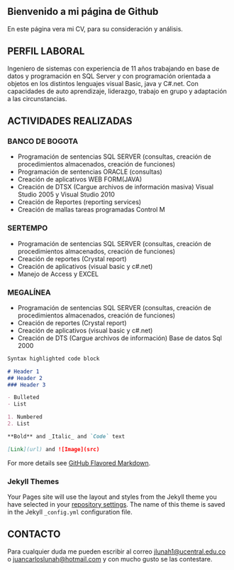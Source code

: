 ## Bienvenido a mi página de Github

En este página vera mi CV, para su consideración y análisis.

## PERFIL LABORAL

Ingeniero de sistemas con experiencia de 11 años trabajando en base de datos y programación en SQL Server y con programación orientada a objetos en los distintos lenguajes visual Basic, java y C#.net.  Con capacidades de auto aprendizaje, liderazgo, trabajo en grupo y adaptación a las circunstancias.

## ACTIVIDADES REALIZADAS

### BANCO DE BOGOTA

* Programación   de   sentencias   SQL   SERVER   (consultas,   creación   de   procedimientos almacenados, creación de funciones)
* Programación de sentencias ORACLE (consultas)
* Creación de aplicativos WEB FORM(JAVA)
* Creación de DTSX (Cargue archivos de información masiva) Visual Studio 2005 y Visual Studio 2010
* Creación de Reportes (reporting services)
* Creación de mallas tareas programadas Control M


### SERTEMPO

* Programación de sentencias SQL SERVER (consultas, creación  de  procedimientos almacenados, creación de funciones)
* Creación de reportes (Crystal report)
* Creación de aplicativos (visual basic y c#.net)
* Manejo de Access y EXCEL

### MEGALÍNEA

* Programación   de   sentencias   SQL   SERVER (consultas, creación   de   procedimientos almacenados, creación de funciones)
* Creación de reportes (Crystal report)
* Creación de aplicativos (visual basic y c#.net)
* Creación de DTS (Cargue archivos de información) Base de datos Sql 2000


```markdown
Syntax highlighted code block

# Header 1
## Header 2
### Header 3

- Bulleted
- List

1. Numbered
2. List

**Bold** and _Italic_ and `Code` text

[Link](url) and ![Image](src)
```

For more details see [GitHub Flavored Markdown](https://guides.github.com/features/mastering-markdown/).

### Jekyll Themes

Your Pages site will use the layout and styles from the Jekyll theme you have selected in your [repository settings](https://github.com/juancarloslunah/juancarloslunah.github.io/settings). The name of this theme is saved in the Jekyll `_config.yml` configuration file.

## CONTACTO

Para cualquier duda me pueden escribir al correo <jlunah1@ucentral.edu.co> o <juancarloslunah@hotmail.com> y con mucho gusto se las contestare.
